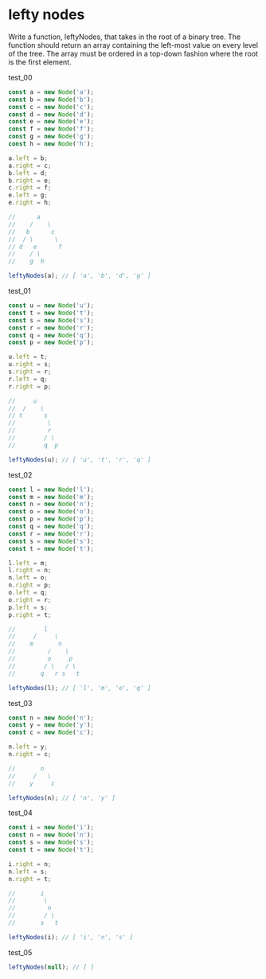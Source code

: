 # lefty nodes

Write a function, leftyNodes, that takes in the root of a binary tree. The function should return an array containing the left-most value on every level of the tree. The array must be ordered in a top-down fashion where the root is the first element.

test_00
```js
const a = new Node('a');
const b = new Node('b');
const c = new Node('c');
const d = new Node('d');
const e = new Node('e');
const f = new Node('f');
const g = new Node('g');
const h = new Node('h');

a.left = b;
a.right = c;
b.left = d;
b.right = e;
c.right = f;
e.left = g;
e.right = h;

//      a
//    /    \
//   b      c
//  / \      \
// d   e      f
//    / \
//    g  h

leftyNodes(a); // [ 'a', 'b', 'd', 'g' ]
```

test_01
```js
const u = new Node('u');
const t = new Node('t');
const s = new Node('s');
const r = new Node('r');
const q = new Node('q');
const p = new Node('p');

u.left = t;
u.right = s;
s.right = r;
r.left = q;
r.right = p;

//     u
//  /    \
// t      s
//         \
//         r
//        / \
//        q  p

leftyNodes(u); // [ 'u', 't', 'r', 'q' ]
```

test_02
```js
const l = new Node('l');
const m = new Node('m');
const n = new Node('n');
const o = new Node('o');
const p = new Node('p');
const q = new Node('q');
const r = new Node('r');
const s = new Node('s');
const t = new Node('t');

l.left = m;
l.right = n;
n.left = o;
n.right = p;
o.left = q;
o.right = r;
p.left = s;
p.right = t;

//        l
//     /     \
//    m       n
//         /    \
//         o     p
//        / \   / \
//       q   r s   t

leftyNodes(l); // [ 'l', 'm', 'o', 'q' ]
```

test_03
```js
const n = new Node('n');
const y = new Node('y');
const c = new Node('c');

n.left = y;
n.right = c;

//       n
//     /   \
//    y     c

leftyNodes(n); // [ 'n', 'y' ]
```

test_04
```js
const i = new Node('i');
const n = new Node('n');
const s = new Node('s');
const t = new Node('t');

i.right = n;
n.left = s;
n.right = t;

//       i
//        \
//         n
//        / \
//       s   t

leftyNodes(i); // [ 'i', 'n', 's' ]
```

test_05
```js
leftyNodes(null); // [ ]
```
